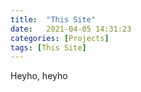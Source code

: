 ```yaml
---
title:  "This Site"
date:   2021-04-05 14:31:23
categories: [Projects]
tags: [This Site]
---
```



Heyho, heyho

